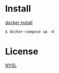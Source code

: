 # Install

[docker install](https://docs.docker.com/compose/install/)

```
$ docker-compose up -d
```

# License

[NYSL](http://www.kmonos.net/nysl/)